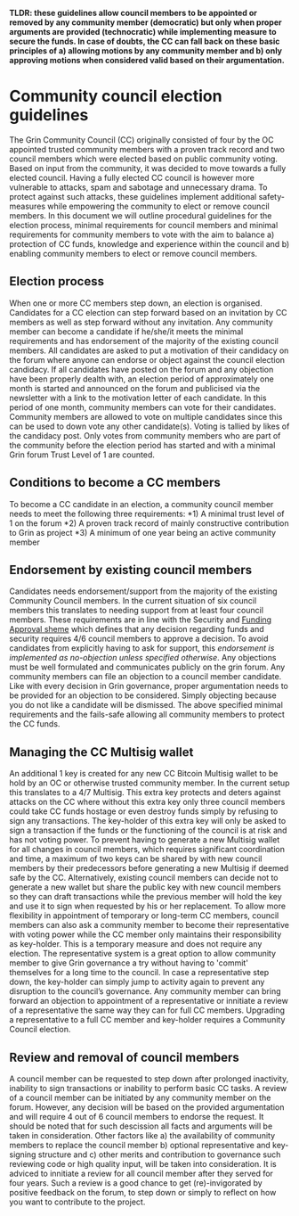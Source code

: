 **TLDR: these guidelines allow council members to be appointed or removed by any community member (democratic) but only when proper arguments are provided (technocratic) while implementing measure to secure the funds. 
In case of doubts, the CC can fall back on these basic principles of a) allowing motions by any community member and b) only approving motions when considered valid based on their argumentation.**

# Community council election guidelines
The Grin Community Council (CC) originally consisted of four by the OC appointed trusted community members with a proven track record and two council members which were elected based on public community voting.
Based on input from the community, it was decided to move towards a fully elected council. Having a fully elected CC council is however more vulnerable to attacks, spam and sabotage and unnecessary drama. To protect against such attacks, these guidelines implement additional safety-measures while empowering the community to elect or remove council members. In this document we will outline procedural guidelines for the election process, minimal requirements for council members and minimal requirements for community members to vote with the aim to balance a) protection of CC funds, knowledge and experience within the council and b) enabling community members to elect or remove council members.

## Election process
When one or more CC members step down, an election is organised. Candidates for a CC election can step forward based on an invitation by CC members as well as step forward without any invitation. Any community member can become a candidate if he/she/it meets the minimal requirements and has endorsement of the majority of the existing council members.
All candidates are asked to put a motivation of their candidacy on the forum where anyone can endorse or object against the council election candidacy. If all candidates have posted on the forum and any objection have been properly dealth with, an election period of approximately one month is started and announced on the forum and publicised via the newsletter with a link to the motivation letter of each candidate. In this period of one month, community members can vote for their candidates. 
Community members are allowed to vote on multiple candidates since this can be used to down vote any other candidate(s).
Voting is tallied by likes of the candidacy post. Only votes from community members who are part of the community before the election period has started and with a minimal Grin forum Trust Level of 1 are counted.

## Conditions to become a CC members
To become a CC candidate in an election, a community council member needs to meet the following three requirements:
*1) A minimal trust level of 1 on the forum
*2) A proven track record of mainly constructive contribution to Grin as project
*3) A minimum of one year being an active community member

## Endorsement by existing council members
Candidates needs endorsement/support from the majority of the existing Community Council members. In the current situation of six council members this translates to needing support from at least four council members. These requirements are in line with the Security and [Funding Approval sheme]([url](https://github.com/grincc/docs/blob/Anynomouss-patch-4/approval-scheme.md)) which defines that any decision regarding funds and security requires 4/6 council members to approve a decision.
To avoid candidates from explicitly having to ask for support, this _endorsement is implemented as no-objection unless specified otherwise_. Any objections must be well formulated and communicates publicly on the grin forum. Any community members can file an objection to a council member candidate. 
Like with every decision in Grin governance, proper argumentation needs to be provided for an objection to be considered. Simply objecting because you do not like a candidate will be dismissed. 
The above specified minimal requirements and the fails-safe allowing all community members to protect the CC funds.

## Managing the CC Multisig wallet
An additional 1 key is created for any new CC Bitcoin Multisig wallet to be hold by an OC or otherwise trusted community member. In the current setup this translates to a 4/7 Multisig. This extra key protects and deters against attacks on the CC where without this extra key only three council members could take CC funds hostage or even destroy funds simply by refusing to sign any transactions. The key-holder of this extra key will only be asked to sign a transaction if the funds or the functioning of the council is at risk and has not voting power.
To prevent having to generate a new Multisig wallet for all changes in council members, which requires significant coordination and time, a maximum of two keys can be shared by with new council members by their predecessors before generating a new Multisig if deemed safe by the CC. Alternatively, existing council members can decide not to generate a new wallet but share the public key with new council members so they can draft transactions while the previous member will hold the key and use it to sign when requested by his or her replacement. To allow more flexibility in appointment of temporary or long-term CC members, council members can also ask a community member to become their representative with voting power while the CC member only maintains their responsibility as key-holder. This is a temporary measure and does not require any election. The representative system is a great option to allow community member to give Grin governance a try without having to 'commit' themselves for a long time to the council. In case a representative step down, the key-holder can simply jump to activity again to prevent any disruption to the council’s governance. Any community member can bring forward an objection to appointment of a representative or innitiate a review of a representative the same way they can for full CC members. Upgrading a representative to a full CC member and key-holder requires a Community Council election.

## Review and removal of council members
A council member can be requested to step down after prolonged inactivity, inability to sign transactions or inability to perform basic CC tasks. A review of a council member can be initiated by any community member on the forum. However, any decision will be based on the provided argumentation and will require 4 out of 6 council members to endorse the request. It should be noted that for such descission all facts and arguments will be taken in consideration. Other factors like a) the availability of community members to replace the council member b) optional representative and key-signing structure and c) other merits and contribution to governance such reviewing code or high quality input, will be taken into consideration. 
It is adviced to innitiate a review for all council member after they served for four years. Such a review is a good chance to get (re)-invigorated by positive feedback on the forum, to step down or simply to reflect on how you want to contribute to the project.

